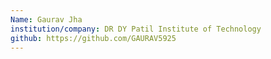```yaml
---
Name: Gaurav Jha
institution/company: DR DY Patil Institute of Technology
github: https://github.com/GAURAV5925
---
```

